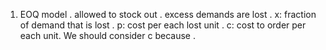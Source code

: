1. EOQ model
. allowed to stock out
. excess demands are lost
. x: fraction of demand that is lost
. p: cost per each lost unit
. c: cost to order per each unit. We should consider c because
. 

<!--stackedit_data:
eyJoaXN0b3J5IjpbMTQxOTc1ODY3MSwtNjA5NjA1NTM4XX0=
-->